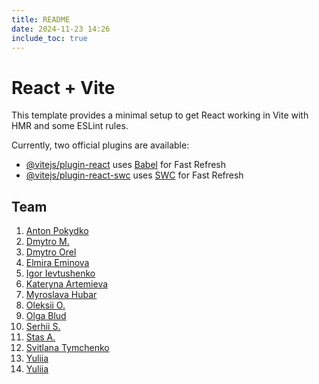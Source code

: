 ```yaml
---
title: README
date: 2024-11-23 14:26
include_toc: true
---
```



# React + Vite

This template provides a minimal setup to get React working in Vite with HMR and some ESLint rules.

Currently, two official plugins are available:

- [@vitejs/plugin-react](https://github.com/vitejs/vite-plugin-react/blob/main/packages/plugin-react/README.md) uses [Babel](https://babeljs.io/) for Fast Refresh
- [@vitejs/plugin-react-swc](https://github.com/vitejs/vite-plugin-react-swc) uses [SWC](https://swc.rs/) for Fast Refresh

## Team
01. [Anton Pokydko](https://github.com/Pokydko/)
02. [Dmytro M.](https://github.com/Mitka92)
03. [Dmytro Orel](https://github.com/Decembric)
04. [Elmira Eminova ](https://github.com/ElmiraEminova)
05. [Igor Ievtushenko](https://github.com/ii777)
06. [Kateryna Artemieva](https://github.com/KaterynaArtemieva)
07. [Myroslava Hubar ](https://github.com/users/MyroslavaHubar)
08. [Oleksii O.](https://github.com/lexxus0)
09. [Olga Blud](https://github.com/olgablud)
10. [Serhii S.](https://github.com/ITStupak)
11. [Stas A.](https://github.com/StasAstenenko)
12. [Svitlana Tymchenko ](https://github.com/SvitLanaTy)
13. [Yuliia](https://github.com/JeinKh)
14. [Yuliia](https://github.com/Yuliia0905)

